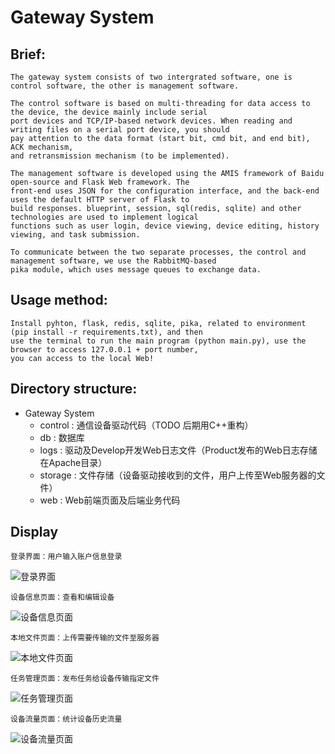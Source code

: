 # Gateway System

## Brief:
    The gateway system consists of two intergrated software, one is control software, the other is management software.

    The control software is based on multi-threading for data access to the device, the device mainly include serial
    port devices and TCP/IP-based network devices. When reading and writing files on a serial port device, you should
    pay attention to the data format (start bit, cmd bit, and end bit), ACK mechanism,
    and retransmission mechanism (to be implemented).

    The management software is developed using the AMIS framework of Baidu open-source and Flask Web framework. The
    front-end uses JSON for the configuration interface, and the back-end uses the default HTTP server of Flask to
    build responses. blueprint, session, sql(redis, sqlite) and other technologies are used to implement logical
    functions such as user login, device viewing, device editing, history viewing, and task submission.

    To communicate between the two separate processes, the control and management software, we use the RabbitMQ-based
    pika module, which uses message queues to exchange data.

## Usage method:
    Install pyhton, flask, redis, sqlite, pika, related to environment (pip install -r requirements.txt), and then
    use the terminal to run the main program (python main.py), use the browser to access 127.0.0.1 + port number,
    you can access to the local Web!

## Directory structure:
- Gateway System
  - control  : 通信设备驱动代码（TODO 后期用C++重构）
  - db       : 数据库
  - logs     : 驱动及Develop开发Web日志文件（Product发布的Web日志存储在Apache目录）
  - storage  : 文件存储（设备驱动接收到的文件，用户上传至Web服务器的文件）
  - web      : Web前端页面及后端业务代码

## Display
```
登录界面：用户输入账户信息登录
```
![登录界面](https://github.com/Jakeliuyibo/Gateway_System/assets/49876032/9baa0132-58d1-4a10-b7ab-10a45f8d69aa)
```
设备信息页面：查看和编辑设备
```
![设备信息页面](https://github.com/Jakeliuyibo/Gateway_System/assets/49876032/b0d702c1-7c6c-422d-b5df-875c35716600)
```
本地文件页面：上传需要传输的文件至服务器
```
![本地文件页面](https://github.com/Jakeliuyibo/Gateway_System/assets/49876032/6a94dfd0-cd81-4623-97c0-c5ac0464961a)
```
任务管理页面：发布任务给设备传输指定文件
```
![任务管理页面](https://github.com/Jakeliuyibo/Gateway_System/assets/49876032/9b80cfef-2f1f-4ced-9a52-50d0dde1d371)
```
设备流量页面：统计设备历史流量
```
![设备流量页面](https://github.com/Jakeliuyibo/Gateway_System/assets/49876032/cb58c34a-624e-4081-a2b9-5ffdc09be168)
